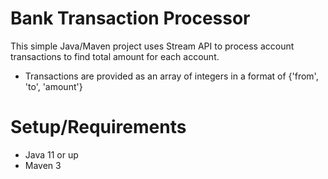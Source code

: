 # Bank Transaction Processor
This simple Java/Maven project uses Stream API to process account transactions to find total amount for each account.
* Transactions are provided as an array of integers in a format of {'from', 'to', 'amount'}

# Setup/Requirements
* Java 11 or up
* Maven 3
